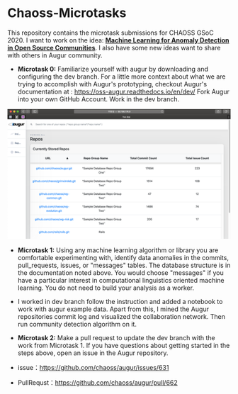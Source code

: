 # Chaoss-Microtasks
This repository contains the microtask submissions for CHAOSS GSoC 2020. I want to work on the idea: **[Machine Learning for Anomaly Detection in Open Source Communities](https://github.com/chaoss/augur/issues/545)**. I also have some new ideas want to share with others in Augur community.

-  **Microtask 0:** Familiarize yourself with augur by downloading and configuring the dev branch. For a little more context about what we are trying to accomplish with Augur's prototyping, checkout Augur's documentation at : https://oss-augur.readthedocs.io/en/dev/ Fork Augur into your own GitHub Account. Work in the dev branch.

  ![](pic/augur-start.png)

-  **Microtask 1:** Using any machine learning algorithm or library you are comfortable experimenting with, identify data anomalies in the commits, pull_requests, issues, or "messages" tables. The database structure is in the documentation noted above. You would choose "messages" if you have a particular interest in computational linguistics oriented machine learning. You do not need to build your analysis as a worker.
  - I worked in dev branch follow the instruction and added a notebook to work with augur example data. Apart from this, I mined the Augur repositories commit log and visualized the collaboration network. Then run community detection algorithm on it.

-  **Microtask 2:** Make a pull request to update the dev branch with the work from Microtask 1. If you have questions about getting started in the steps above, open an issue in the Augur repository.
  - issue：https://github.com/chaoss/augur/issues/631
  - PullRequst：https://github.com/chaoss/augur/pull/662